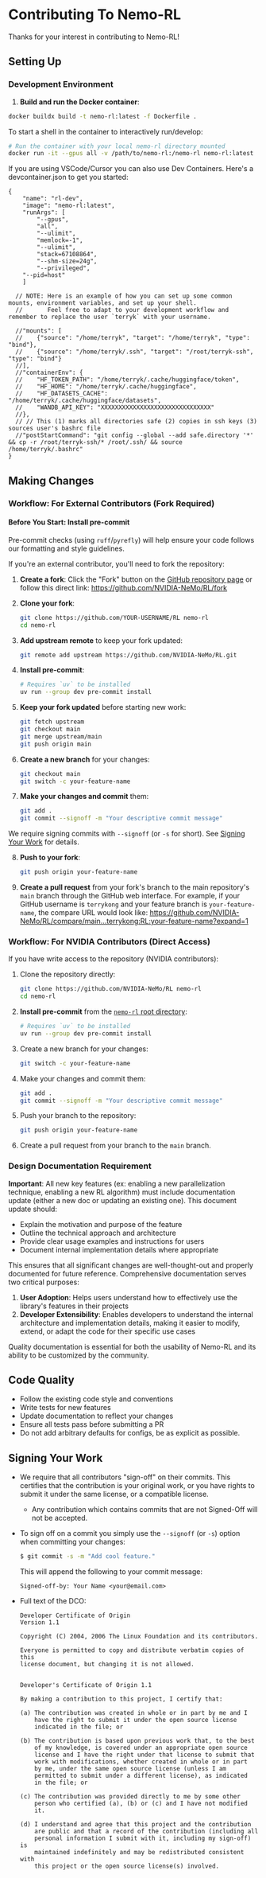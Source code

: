 # Contributing To Nemo-RL

Thanks for your interest in contributing to Nemo-RL!

## Setting Up

### Development Environment

1. **Build and run the Docker container**:
```sh
docker buildx build -t nemo-rl:latest -f Dockerfile .
```

To start a shell in the container to interactively run/develop:
```sh
# Run the container with your local nemo-rl directory mounted
docker run -it --gpus all -v /path/to/nemo-rl:/nemo-rl nemo-rl:latest
```

If you are using VSCode/Cursor you can also use Dev Containers. Here's a devcontainer.json to get you started:
```jsonc
{
	"name": "rl-dev",
	"image": "nemo-rl:latest",
	"runArgs": [
		"--gpus",
		"all",
		"--ulimit",
		"memlock=-1",
		"--ulimit",
		"stack=67108864",
		"--shm-size=24g",
		"--privileged",
    "--pid=host"
	]

  // NOTE: Here is an example of how you can set up some common mounts, environment variables, and set up your shell.
  //       Feel free to adapt to your development workflow and remember to replace the user `terryk` with your username.

  //"mounts": [
  //	{"source": "/home/terryk", "target": "/home/terryk", "type": "bind"},
  //	{"source": "/home/terryk/.ssh", "target": "/root/terryk-ssh", "type": "bind"}
  //],
  //"containerEnv": {
  //	"HF_TOKEN_PATH": "/home/terryk/.cache/huggingface/token",
  //	"HF_HOME": "/home/terryk/.cache/huggingface",
  //	"HF_DATASETS_CACHE": "/home/terryk/.cache/huggingface/datasets",
  //	"WANDB_API_KEY": "XXXXXXXXXXXXXXXXXXXXXXXXXXXXXXX"
  //},
  // // This (1) marks all directories safe (2) copies in ssh keys (3) sources user's bashrc file
  //"postStartCommand": "git config --global --add safe.directory '*' && cp -r /root/terryk-ssh/* /root/.ssh/ && source /home/terryk/.bashrc"
}
```

## Making Changes

### Workflow: For External Contributors (Fork Required)

#### Before You Start: Install pre-commit

Pre-commit checks (using `ruff`/`pyrefly`) will help ensure your code follows our formatting and style guidelines.

If you're an external contributor, you'll need to fork the repository:

1. **Create a fork**: Click the "Fork" button on the [GitHub repository page](https://github.com/NVIDIA-NeMo/RL) or follow this direct link: https://github.com/NVIDIA-NeMo/RL/fork

2. **Clone your fork**:
   ```bash
   git clone https://github.com/YOUR-USERNAME/RL nemo-rl
   cd nemo-rl
   ```

3. **Add upstream remote** to keep your fork updated:
   ```bash
   git remote add upstream https://github.com/NVIDIA-NeMo/RL.git
   ```

4. **Install pre-commit**:
   ```bash
   # Requires `uv` to be installed
   uv run --group dev pre-commit install
   ```

5. **Keep your fork updated** before starting new work:
   ```bash
   git fetch upstream
   git checkout main
   git merge upstream/main
   git push origin main
   ```

6. **Create a new branch** for your changes:
   ```bash
   git checkout main
   git switch -c your-feature-name
   ```

7. **Make your changes and commit** them:
   ```bash
   git add .
   git commit --signoff -m "Your descriptive commit message"
   ```

We require signing commits with `--signoff` (or `-s` for short). See [Signing Your Work](#signing-your-work) for details.

8. **Push to your fork**:
   ```bash
   git push origin your-feature-name
   ```

9. **Create a pull request** from your fork's branch to the main repository's `main` branch through the GitHub web interface. For example, if your GitHub username is `terrykong` and your feature branch is `your-feature-name`, the compare URL would look like: https://github.com/NVIDIA-NeMo/RL/compare/main...terrykong:RL:your-feature-name?expand=1

### Workflow: For NVIDIA Contributors (Direct Access)

If you have write access to the repository (NVIDIA contributors):

1. Clone the repository directly:
   ```bash
   git clone https://github.com/NVIDIA-NeMo/RL nemo-rl
   cd nemo-rl
   ```

2. **Install pre-commit** from the [`nemo-rl` root directory](.):
   ```bash
   # Requires `uv` to be installed
   uv run --group dev pre-commit install
   ```

3. Create a new branch for your changes:
   ```bash
   git switch -c your-feature-name
   ```

4. Make your changes and commit them:
   ```bash
   git add .
   git commit --signoff -m "Your descriptive commit message"
   ```

5. Push your branch to the repository:
   ```bash
   git push origin your-feature-name
   ```

6. Create a pull request from your branch to the `main` branch.

### Design Documentation Requirement

**Important**: All new key features (ex: enabling a new parallelization technique, enabling a new RL algorithm) must include documentation update (either a new doc or updating an existing one). This document update should:

- Explain the motivation and purpose of the feature
- Outline the technical approach and architecture
- Provide clear usage examples and instructions for users
- Document internal implementation details where appropriate

This ensures that all significant changes are well-thought-out and properly documented for future reference. Comprehensive documentation serves two critical purposes:

1. **User Adoption**: Helps users understand how to effectively use the library's features in their projects
2. **Developer Extensibility**: Enables developers to understand the internal architecture and implementation details, making it easier to modify, extend, or adapt the code for their specific use cases

Quality documentation is essential for both the usability of Nemo-RL and its ability to be customized by the community.

## Code Quality

- Follow the existing code style and conventions
- Write tests for new features
- Update documentation to reflect your changes
- Ensure all tests pass before submitting a PR
- Do not add arbitrary defaults for configs, be as explicit as possible.


## Signing Your Work

* We require that all contributors "sign-off" on their commits. This certifies that the contribution is your original work, or you have rights to submit it under the same license, or a compatible license.

  * Any contribution which contains commits that are not Signed-Off will not be accepted.

* To sign off on a commit you simply use the `--signoff` (or `-s`) option when committing your changes:
  ```bash
  $ git commit -s -m "Add cool feature."
  ```
  This will append the following to your commit message:
  ```
  Signed-off-by: Your Name <your@email.com>
  ```

* Full text of the DCO:

  ```
  Developer Certificate of Origin
  Version 1.1

  Copyright (C) 2004, 2006 The Linux Foundation and its contributors.

  Everyone is permitted to copy and distribute verbatim copies of this
  license document, but changing it is not allowed.


  Developer's Certificate of Origin 1.1

  By making a contribution to this project, I certify that:

  (a) The contribution was created in whole or in part by me and I
      have the right to submit it under the open source license
      indicated in the file; or

  (b) The contribution is based upon previous work that, to the best
      of my knowledge, is covered under an appropriate open source
      license and I have the right under that license to submit that
      work with modifications, whether created in whole or in part
      by me, under the same open source license (unless I am
      permitted to submit under a different license), as indicated
      in the file; or

  (c) The contribution was provided directly to me by some other
      person who certified (a), (b) or (c) and I have not modified
      it.

  (d) I understand and agree that this project and the contribution
      are public and that a record of the contribution (including all
      personal information I submit with it, including my sign-off) is
      maintained indefinitely and may be redistributed consistent with
      this project or the open source license(s) involved.
  ```
